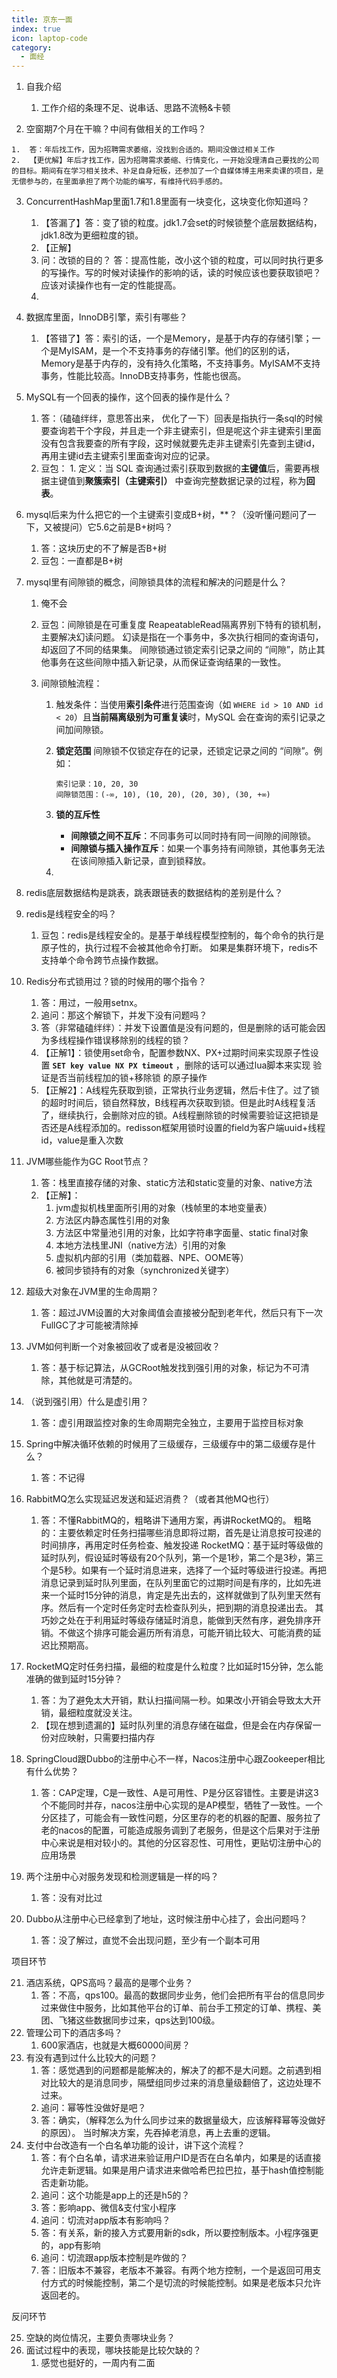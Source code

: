 ```yaml
---
title: 京东一面
index: true
icon: laptop-code
category:
  - 面经
---
```


1.  自我介绍

    1.  工作介绍的条理不足、说串话、思路不流畅&卡顿

2.   空窗期7个月在干嘛？中间有做相关的工作吗？

    1.  答：年后找工作，因为招聘需求萎缩，没找到合适的。期间没做过相关工作
    2.  【更优解】年后才找工作，因为招聘需求萎缩、行情变化，一开始没理清自己要找的公司的目标。期间有在学习相关技术、补足自身短板，还参加了一个自媒体博主用来卖课的项目，是无偿参与的，在里面承担了两个功能的编写，有维持代码手感的。

3.  ConcurrentHashMap里面1.7和1.8里面有一块变化，这块变化你知道吗？

    1.  【答漏了】答：变了锁的粒度。jdk1.7会set的时候锁整个底层数据结构，jdk1.8改为更细粒度的锁。
    2.  【正解】
    3.  问：改锁的目的？
        答：提高性能，改小这个锁的粒度，可以同时执行更多的写操作。写的时候对读操作的影响的话，读的时候应该也要获取锁吧？应该对读操作也有一定的性能提高。
    4.  

4.  数据库里面，InnoDB引擎，索引有哪些？

    1.  【答错了】答：索引的话，一个是Memory，是基于内存的存储引擎；一个是MyISAM，是一个不支持事务的存储引擎。他们的区别的话，Memory是基于内存的，没有持久化策略，不支持事务。MyISAM不支持事务，性能比较高。InnoDB支持事务，性能也很高。

5.  MySQL有一个回表的操作，这个回表的操作是什么？

    1.  答：（磕磕绊绊，意思答出来， 优化了一下）回表是指执行一条sql的时候要查询若干个字段，并且走一个非主键索引，但是呢这个非主键索引里面没有包含我要查的所有字段，这时候就要先走非主键索引先查到主键id，再用主键id去主键索引里面查询对应的记录。
    2.   豆包：
        1.  定义：当 SQL 查询通过索引获取到数据的**主键值**后，需要再根据主键值到**聚簇索引（主键索引）** 中查询完整数据记录的过程，称为**回表**。

6.  mysql后来为什么把它的一个主键索引变成B+树，**？（没听懂问题问了一下，又被提问）它5.6之前是B+树吗？

    1.  答：这块历史的不了解是否B+树
    2.  豆包：一直都是B+树

7.  mysql里有间隙锁的概念，间隙锁具体的流程和解决的问题是什么？

    1.  俺不会

    2.  豆包：间隙锁是在可重复度 ReapeatableRead隔离界别下特有的锁机制，主要解决幻读问题。
        幻读是指在一个事务中，多次执行相同的查询语句，却返回了不同的结果集。
        间隙锁通过锁定索引记录之间的 “间隙”，防止其他事务在这些间隙中插入新记录，从而保证查询结果的一致性。

    3.  间隙锁触流程：

        1.  触发条件：当使用**索引条件**进行范围查询（如 `WHERE id > 10 AND id < 20`）且**当前隔离级别为可重复读**时，MySQL 会在查询的索引记录之间加间隙锁。

        2.  **锁定范围**
            间隙锁不仅锁定存在的记录，还锁定记录之间的 “间隙”。例如：

            ```plaintext
            索引记录：10, 20, 30
            间隙锁范围：(-∞, 10), (10, 20), (20, 30), (30, +∞)
            ```

        3.  **锁的互斥性**

            -   **间隙锁之间不互斥**：不同事务可以同时持有同一间隙的间隙锁。
            -   **间隙锁与插入操作互斥**：如果一个事务持有间隙锁，其他事务无法在该间隙插入新记录，直到锁释放。

        4.  

8.  redis底层数据结构是跳表，跳表跟链表的数据结构的差别是什么？

9.  redis是线程安全的吗？

    1.  豆包：redis是线程安全的。是基于单线程模型控制的，每个命令的执行是原子性的，执行过程不会被其他命令打断。
        如果是集群环境下，redis不支持单个命令跨节点操作数据。

10.  Redis分布式锁用过？锁的时候用的哪个指令？

     1.  答：用过，一般用setnx。
     2.  追问：那这个解锁下，并发下没有问题吗？
     3.  答（非常磕磕绊绊）：并发下设置值是没有问题的，但是删除的话可能会因为多线程操作错误移除别的线程的锁？
     4.  【正解1】：锁使用set命令，配置参数NX、PX+过期时间来实现原子性设置  **`SET key value NX PX timeout`** ，删除的话可以通过lua脚本来实现 验证是否当前线程加的锁+移除锁 的原子操作
     5.  【正解2】：A线程先获取到锁，正常执行业务逻辑，然后卡住了。过了锁的超时时间后，锁自然释放，B线程再次获取到锁。但是此时A线程复活了，继续执行，会删除对应的锁。A线程删除锁的时候需要验证这把锁是否还是A线程添加的。redisson框架用锁时设置的field为客户端uuid+线程id，value是重入次数

11.  JVM哪些能作为GC Root节点？

     1.  答：栈里直接存储的对象、static方法和static变量的对象、native方法
     2.  【正解】：
         1.  jvm虚拟机栈里面所引用的对象（栈帧里的本地变量表）
         2.  方法区内静态属性引用的对象
         3.  方法区中常量池引用的对象，比如字符串字面量、static final对象
         4.  本地方法栈里JNI（native方法）引用的对象
         5.  虚拟机内部的引用（类加载器、NPE、OOME等）
         6.  被同步锁持有的对象（synchronized关键字）

12.  超级大对象在JVM里的生命周期？

     1.  答：超过JVM设置的大对象阈值会直接被分配到老年代，然后只有下一次FullGC了才可能被清除掉

13.  JVM如何判断一个对象被回收了或者是没被回收？

     1.  答：基于标记算法，从GCRoot触发找到强引用的对象，标记为不可清除，其他就是可清楚的。

14.  （说到强引用）什么是虚引用？

     1.  答：虚引用跟监控对象的生命周期完全独立，主要用于监控目标对象

15.  Spring中解决循环依赖的时候用了三级缓存，三级缓存中的第二级缓存是什么？

     1.  答：不记得

16.  RabbitMQ怎么实现延迟发送和延迟消费？（或者其他MQ也行）

     1.  答：不懂RabbitMQ的，粗略讲下通用方案，再讲RocketMQ的。
         粗略的：主要依赖定时任务扫描哪些消息即将过期，首先是让消息按可投递的时间排序，再用定时任务检查、触发投递
         RocketMQ：基于延时等级做的延时队列，假设延时等级有20个队列，第一个是1秒，第二个是3秒，第三个是5秒。如果有一个延时消息进来，选择了一个延时等级进行投递。再把消息记录到延时队列里面，在队列里面它的过期时间是有序的，比如先进来一个延时15分钟的消息，肯定是先出去的，这样就做到了队列里天然有序。然后有一个定时任务定时去检查队列头，把到期的消息投递出去。
         其巧妙之处在于利用延时等级存储延时消息，能做到天然有序，避免排序开销。不做这个排序可能会遍历所有消息，可能开销比较大、可能消费的延迟比预期高。

17.  RocketMQ定时任务扫描，最细的粒度是什么粒度？比如延时15分钟，怎么能准确的做到延时15分钟？

     1.  答：为了避免太大开销，默认扫描间隔一秒。如果改小开销会导致太大开销，最细粒度就没关注。
     2.  【现在想到遗漏的】延时队列里的消息存储在磁盘，但是会在内存保留一份对应映射，只需要扫描内存

18.  SpringCloud跟Dubbo的注册中心不一样，Nacos注册中心跟Zookeeper相比有什么优势？

     1.  答：CAP定理，C是一致性、A是可用性、P是分区容错性。主要是讲这3个不能同时并存，nacos注册中心实现的是AP模型，牺牲了一致性。一个分区挂了，可能会有一致性问题，分区里存的老的机器的配置、服务拉了老的nacos的配置，可能造成服务调到了老服务，但是这个后果对于注册中心来说是相对较小的。其他的分区容忍性、可用性，更贴切注册中心的应用场景

19.  两个注册中心对服务发现和检测逻辑是一样的吗？

     1.  答：没有对比过

20.  Dubbo从注册中心已经拿到了地址，这时候注册中心挂了，会出问题吗？

     1.  答：没了解过，直觉不会出现问题，至少有一个副本可用

项目环节

21.  酒店系统，QPS高吗？最高的是哪个业务？
     1.  答：不高，qps100。最高的数据同步业务，他们会把所有平台的信息同步过来做住中服务，比如其他平台的订单、前台手工预定的订单、携程、美团、飞猪这些数据同步过来，qps达到100级。
22.  管理公司下的酒店多吗？
     1.  600家酒店，也就是大概60000间房？
23.  有没有遇到过什么比较大的问题？
     1.  答：感觉遇到的问题都是能解决的，解决了的都不是大问题。之前遇到相对比较大的是消息同步，隔壁组同步过来的消息量级翻倍了，这边处理不过来。
     2.  追问：幂等性没做好是吧？
     3.  答：确实，（解释怎么为什么同步过来的数据量级大，应该解释幂等没做好的原因）。
         当时解决方案，先吞掉老消息，再上去重的逻辑。
24.  支付中台改造有一个白名单功能的设计，讲下这个流程？
     1.  答：有个白名单，请求进来验证用户ID是否在白名单内，如果是的话直接允许走新逻辑。如果是用户请求进来做哈希巴拉巴拉，基于hash值控制能否走新功能。
     2.  追问：这个功能是app上的还是h5的？
     3.  答：影响app、微信&支付宝小程序
     4.  追问：切流对app版本有影响吗？
     5.  答：有关系，新的接入方式要用新的sdk，所以要控制版本。小程序强更的，app有影响
     6.  追问：切流跟app版本控制是咋做的？
     7.  答：旧版本不兼容，老版本不兼容。有两个地方控制，一个是返回可用支付方式的时候能控制，第二个是切流的时候能控制。如果是老版本只允许返回老的。

反问环节

25.  空缺的岗位情况，主要负责哪块业务？
26.  面试过程中的表现，哪块技能是比较欠缺的？
     1.  感觉也挺好的，一周内有二面

